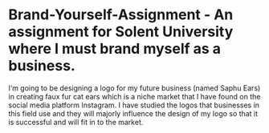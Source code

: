 # Brand-Yourself-Assignment - An assignment for Solent University where I must brand myself as a business.

<p>I‘m going to be designing a logo for my future business (named Saphu Ears) in creating faux fur cat ears which is a niche market that I have found on the social media platform Instagram. I have studied the logos that businesses in this field use and they will majorly influence the design of my logo so that it is successful and will fit in to the market. </p>

